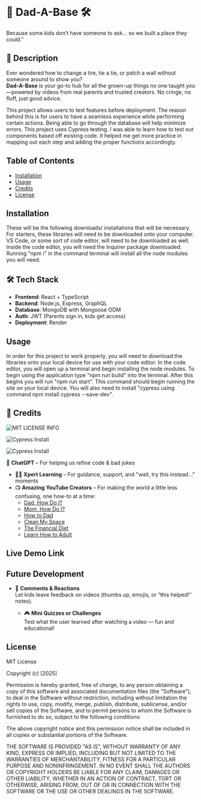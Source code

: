 # 🛞 Dad-A-Base 🛠️
Because some kids don’t have someone to ask… so we built a place they could."

## 👔 Description

Ever wondered how to change a tire, tie a tie, or patch a wall without someone around to show you?  
**Dad-A-Base** is your go-to hub for all the grown-up things no one taught you—powered by videos from real parents and trusted creators. No cringe, no fluff, just good advice.

This project allows users to test features before deployment. The reason behind this is for users to have a seamless experience while performing certain actions. Being able to go through the database will help minimize errors. This project uses Cypress testing. I was able to learn how to test out components based off existing code. It helped me get more practice in mapping out each step and adding the proper functions accordingly. 

## Table of Contents 

- [Installation](#installation)
- [Usage](#usage)
- [Credits](#credits)
- [License](#license)

## Installation

These will be the following downloads/ installations that will be necessary. For starters, these libraries will need to be downloaded onto your computer. VS Code, or some sort of code editor, will need to be downloaded as well. Inside the code editor, you will need the Inquirer package downloaded. Running "npm i" in the command terminal will install all the node modules you will need. 

## 🛠️ Tech Stack

- **Frontend**: React + TypeScript
- **Backend**: Node.js, Express, GraphQL
- **Database**: MongoDB with Mongoose ODM
- **Auth**: JWT (Parents sign in, kids get access)
- **Deployment**: Render


## Usage

In order for this project to work properly, you will need to download the libraries onto your local device for use with your code editor. In the code editor, you will open up a terminal and begin installing the node modules. To begin using the application type "npm run build" into the terminal. After this begins you will run "npm run start". This command should begin running the site on your local device. You will also need to install "cypress using command npm install cypress --save-dev".
  
## 🙌 Credits

![MIT LICENSE INFO](https://choosealicense.com/licenses/mit/#)

![Cypress Install](https://stackoverflow.com/questions/75898942/cypress-installation-through-npm-doesnt-work)

![Cypress Install](https://www.cypress.io/)

 🤖 **ChatGPT** – For helping us refine code & bad jokes  
- 🧑‍🏫 **Xpert Learning** – For guidance, support, and "wait, try this instead..." moments  
- 📺 **Amazing YouTube Creators** – For making the world a little less confusing, one how-to at a time:
  - [Dad, How Do I?](https://www.youtube.com/@DadhowdoI)
  - [Mom, How Do I?](https://www.youtube.com/@momhowdoi4105)
  - [How to Dad](https://www.youtube.com/@HowtoDad)
  - [Clean My Space](https://www.youtube.com/@cleanmyspace)
  - [The Financial Diet](https://www.youtube.com/@thefinancialdiet)
  - [Learn How to Adult](https://www.youtube.com/@learnhowtoadult)

## Live Demo Link

## Future Development

- 💬 **Comments & Reactions**  
  Let kids leave feedback on videos (thumbs up, emojis, or “this helped!” notes).
  
  - 🎮 **Mini Quizzes or Challenges**  
  Test what the user learned after watching a video — fun and educational!



## License

MIT License

Copyright (c) [2025]

Permission is hereby granted, free of charge, to any person obtaining a copy
of this software and associated documentation files (the "Software"), to deal
in the Software without restriction, including without limitation the rights
to use, copy, modify, merge, publish, distribute, sublicense, and/or sell
copies of the Software, and to permit persons to whom the Software is
furnished to do so, subject to the following conditions:

The above copyright notice and this permission notice shall be included in all
copies or substantial portions of the Software.

THE SOFTWARE IS PROVIDED "AS IS", WITHOUT WARRANTY OF ANY KIND, EXPRESS OR
IMPLIED, INCLUDING BUT NOT LIMITED TO THE WARRANTIES OF MERCHANTABILITY,
FITNESS FOR A PARTICULAR PURPOSE AND NONINFRINGEMENT. IN NO EVENT SHALL THE
AUTHORS OR COPYRIGHT HOLDERS BE LIABLE FOR ANY CLAIM, DAMAGES OR OTHER
LIABILITY, WHETHER IN AN ACTION OF CONTRACT, TORT OR OTHERWISE, ARISING FROM,
OUT OF OR IN CONNECTION WITH THE SOFTWARE OR THE USE OR OTHER DEALINGS IN THE
SOFTWARE.

